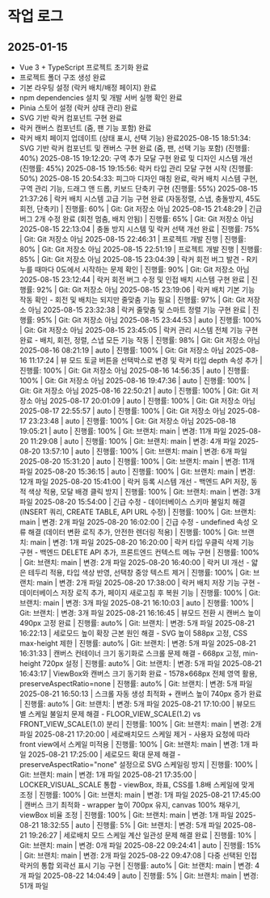 # 작업 로그

## 2025-01-15
- Vue 3 + TypeScript 프로젝트 초기화 완료
- 프로젝트 폴더 구조 생성 완료
- 기본 라우팅 설정 (락커 배치/배정 페이지) 완료
- npm dependencies 설치 및 개발 서버 실행 확인 완료
- Pinia 스토어 설정 (락커 상태 관리) 완료
- SVG 기반 락커 컴포넌트 구현 완료
- 락커 캔버스 컴포넌트 (줌, 팬 기능 포함) 완료
- 락커 배치 페이지 업데이트 (상태 표시, 선택 기능) 완료2025-08-15 18:51:34: SVG 기반 락커 컴포넌트 및 캔버스 구현 완료 (줌, 팬, 선택 기능 포함) (진행률: 40%)
2025-08-15 19:12:20: 구역 추가 모달 구현 완료 및 디자인 시스템 개선 (진행률: 45%)
2025-08-15 19:15:56: 락커 타입 관리 모달 구현 시작 (진행률: 50%)
2025-08-15 20:54:33: 피그마 디자인 매칭 완료, 락커 배치 시스템 구현, 구역 관리 기능, 드래그 앤 드롭, 키보드 단축키 구현 (진행률: 55%)
2025-08-15 21:37:26 | 락커 배치 시스템 고급 기능 구현 완료 (자동정렬, 스냅, 충돌방지, 45도 회전, 단축키) | 진행률: 60% | Git: Git 저장소 아님
2025-08-15 21:48:29 | 긴급 버그 2개 수정 완료 (회전 멈춤, 배치 안됨) | 진행률: 65% | Git: Git 저장소 아님
2025-08-15 22:13:04 | 충돌 방지 시스템 및 락커 선택 개선 완료 | 진행률: 75% | Git: Git 저장소 아님
2025-08-15 22:46:31 | 프로젝트 개발 진행 | 진행률: 80% | Git: Git 저장소 아님
2025-08-15 22:51:19 | 프로젝트 개발 진행 | 진행률: 85% | Git: Git 저장소 아님
2025-08-15 23:04:39 | 락커 회전 버그 발견 - R키 누를 때마다 0도에서 시작하는 문제 확인 | 진행률: 90% | Git: Git 저장소 아님
2025-08-15 23:12:44 | 락커 회전 버그 수정 및 인접 배치 시스템 구현 완료 | 진행률: 92% | Git: Git 저장소 아님
2025-08-15 23:19:06 | 락커 배치 기본 기능 작동 확인 - 회전 및 배치는 되지만 줄맞춤 기능 필요 | 진행률: 97% | Git: Git 저장소 아님
2025-08-15 23:32:38 | 락커 줄맞춤 및 스마트 정렬 기능 구현 완료 | 진행률: 95% | Git: Git 저장소 아님
2025-08-15 23:44:53 | auto | 진행률: 100% | Git: Git 저장소 아님
2025-08-15 23:45:05 | 락커 관리 시스템 전체 기능 구현 완료 - 배치, 회전, 정렬, 스냅 모든 기능 작동 | 진행률: 98% | Git: Git 저장소 아님
2025-08-16 08:21:19 | auto | 진행률: 100% | Git: Git 저장소 아님
2025-08-16 11:17:24 | 뷰 모드 토글 버튼을 선택박스로 변경 및 락커 타입 depth 속성 추가 | 진행률: 100% | Git: Git 저장소 아님
2025-08-16 14:56:35 | auto | 진행률: 100% | Git: Git 저장소 아님
2025-08-16 19:47:36 | auto | 진행률: 100% | Git: Git 저장소 아님
2025-08-16 22:50:21 | auto | 진행률: 100% | Git: Git 저장소 아님
2025-08-17 20:01:09 | auto | 진행률: 100% | Git: Git 저장소 아님
2025-08-17 22:55:57 | auto | 진행률: 100% | Git: Git 저장소 아님
2025-08-17 23:23:48 | auto | 진행률: 100% | Git: Git 저장소 아님
2025-08-18 19:05:21 | auto | 진행률: 100% | Git: 브랜치: main | 변경: 11개 파일
2025-08-20 11:29:08 | auto | 진행률: 100% | Git: 브랜치: main | 변경: 4개 파일
2025-08-20 13:57:10 | auto | 진행률: 100% | Git: 브랜치: main | 변경: 6개 파일
2025-08-20 15:31:20 | auto | 진행률: 100% | Git: 브랜치: main | 변경: 11개 파일
2025-08-20 15:36:15 | auto | 진행률: 100% | Git: 브랜치: main | 변경: 12개 파일
2025-08-20 15:41:00 | 락커 등록 시스템 개선 - 백엔드 API 저장, 동적 색상 적용, 모달 배경 클릭 방지 | 진행률: 100% | Git: 브랜치: main | 변경: 3개 파일
2025-08-20 15:54:00 | 긴급 수정 - 데이터베이스 스키마 불일치 해결 (INSERT 쿼리, CREATE TABLE, API URL 수정) | 진행률: 100% | Git: 브랜치: main | 변경: 2개 파일
2025-08-20 16:02:00 | 긴급 수정 - undefined 속성 오류 해결 (데이터 변환 로직 추가, 안전한 렌더링 적용) | 진행률: 100% | Git: 브랜치: main | 변경: 1개 파일
2025-08-20 16:20:00 | 락커 타입 우클릭 삭제 기능 구현 - 백엔드 DELETE API 추가, 프론트엔드 컨텍스트 메뉴 구현 | 진행률: 100% | Git: 브랜치: main | 변경: 2개 파일
2025-08-20 16:40:00 | 락커 UI 개선 - 얇은 테두리 적용, 타입 색상 반영, 선택창 중앙 텍스트 제거 | 진행률: 100% | Git: 브랜치: main | 변경: 2개 파일
2025-08-20 17:38:00 | 락커 배치 저장 기능 구현 - 데이터베이스 저장 로직 추가, 페이지 새로고침 후 복원 기능 | 진행률: 100% | Git: 브랜치: main | 변경: 3개 파일
2025-08-21 16:10:03 | auto | 진행률: 100% | Git: 브랜치:  | 변경: 3개 파일
2025-08-21 16:16:45 | 뷰모드 전환 시 캔버스 높이 490px 고정 완료 | 진행률: auto% | Git: 브랜치:  | 변경: 5개 파일
2025-08-21 16:22:13 | 세로모드 높이 확장 근본 원인 해결 - SVG 높이 588px 고정, CSS max-height 제한 | 진행률: auto% | Git: 브랜치:  | 변경: 5개 파일
2025-08-21 16:31:33 | 캔버스 컨테이너 크기 동기화로 스크롤 문제 해결 - 668px 고정, min-height 720px 설정 | 진행률: auto% | Git: 브랜치:  | 변경: 5개 파일
2025-08-21 16:43:17 | ViewBox와 캔버스 크기 동기화 완료 - 1578×668px 전체 영역 활용, preserveAspectRatio=none | 진행률: auto% | Git: 브랜치:  | 변경: 5개 파일
2025-08-21 16:50:13 | 스크롤 자동 생성 최적화 + 캔버스 높이 740px 증가 완료 | 진행률: auto% | Git: 브랜치:  | 변경: 5개 파일
2025-08-21 17:10:00 | 뷰모드별 스케일 불일치 문제 해결 - FLOOR_VIEW_SCALE(1.2) vs FRONT_VIEW_SCALE(1.0) 분리 | 진행률: 100% | Git: 브랜치: main | 변경: 2개 파일
2025-08-21 17:20:00 | 세로배치모드 스케일 제거 - 사용자 요청에 따라 front view에서 스케일 미적용 | 진행률: 100% | Git: 브랜치: main | 변경: 1개 파일
2025-08-21 17:25:00 | 세로모드 확대 문제 해결 - preserveAspectRatio="none" 설정으로 SVG 스케일링 방지 | 진행률: 100% | Git: 브랜치: main | 변경: 1개 파일
2025-08-21 17:35:00 | LOCKER_VISUAL_SCALE 통합 - viewBox, 좌표, CSS를 1.8배 스케일에 맞게 조정 | 진행률: 100% | Git: 브랜치: main | 변경: 1개 파일
2025-08-21 17:45:00 | 캔버스 크기 최적화 - wrapper 높이 700px 유지, canvas 100% 채우기, viewBox 비율 조정 | 진행률: 100% | Git: 브랜치: main | 변경: 1개 파일
2025-08-21 18:32:55 | auto | 진행률: 5% | Git: 브랜치:  | 변경: 5개 파일
2025-08-21 19:26:27 | 세로배치 모드 스케일 계산 일관성 문제 해결 완료 | 진행률: 10% | Git: 브랜치: main | 변경: 0개 파일
2025-08-22 09:24:41 | auto | 진행률: 15% | Git: 브랜치: main | 변경: 2개 파일
2025-08-22 09:47:08 | 다중 선택된 인접 락커의 통합 외곽선 표시 기능 구현 | 진행률: auto% | Git: 브랜치: main | 변경: 4개 파일
2025-08-22 14:04:49 | auto | 진행률: 5% | Git: 브랜치: main | 변경: 51개 파일

